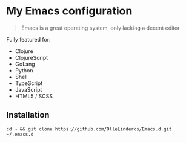 # My Emacs configuration
> Emacs is a great operating system, ~~only lacking a decent editor~~

Fully featured for:
* Clojure
* ClojureScript
* GoLang
* Python
* Shell
* TypeScript
* JavaScript
* HTML5 / SCSS

## Installation
```
cd ~ && git clone https://github.com/OlleLinderos/Emacs.d.git ~/.emacs.d
```
